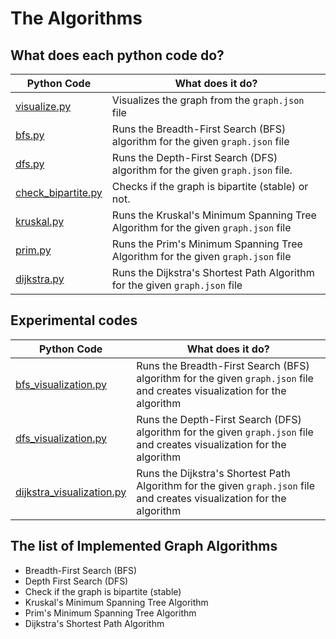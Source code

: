 # The Algorithms

## What does each python code do?

| Python Code                                | What does it do?                                                                   |
| ------------------------------------------ | ---------------------------------------------------------------------------------- |
| [visualize.py](./visualize.py)             | Visualizes the graph from the `graph.json` file                                    |
| [bfs.py](./bfs.py)                         | Runs the Breadth-First Search (BFS) algorithm for the given `graph.json` file      |
| [dfs.py](./dfs.py)                         | Runs the Depth-First Search (DFS) algorithm for the given `graph.json` file.       |
| [check_bipartite.py](./check_bipartite.py) | Checks if the graph is bipartite (stable) or not.                                  |
| [kruskal.py](./kruskal.py)                 | Runs the Kruskal's Minimum Spanning Tree Algorithm for the given `graph.json` file |
| [prim.py](./prim.py)                       | Runs the Prim's Minimum Spanning Tree Algorithm for the given `graph.json` file    |
| [dijkstra.py](./dijkstra.py)               | Runs the Dijkstra's Shortest Path Algorithm for the given `graph.json` file        |

## Experimental codes

| Python Code                                              | What does it do?                                                                                                          |
| -------------------------------------------------------- | ------------------------------------------------------------------------------------------------------------------------- |
| [bfs_visualization.py](./bfs_visualization.py)           | Runs the Breadth-First Search (BFS) algorithm for the given `graph.json` file and creates visualization for the algorithm |
| [dfs_visualization.py](./dfs_visualization.py)           | Runs the Depth-First Search (DFS) algorithm for the given `graph.json` file and creates visualization for the algorithm   |
| [dijkstra_visualization.py](./dijkstra_visualization.py) | Runs the Dijkstra's Shortest Path Algorithm for the given `graph.json` file and creates visualization for the algorithm   |

## The list of Implemented Graph Algorithms

- Breadth-First Search (BFS)
- Depth First Search (DFS)
- Check if the graph is bipartite (stable)
- Kruskal's Minimum Spanning Tree Algorithm
- Prim's Minimum Spanning Tree Algorithm
- Dijkstra's Shortest Path Algorithm
